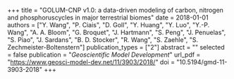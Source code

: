 +++
title = "GOLUM-CNP v1.0: a data-driven modeling of carbon, nitrogen and phosphoruscycles in major terrestrial biomes"
date = 2018-01-01
authors = ["Y. Wang", "P. Ciais", "D. Goll", "Y. Huang", "Y. Luo", "Y.-P. Wang", "A. A. Bloom", "G. Broquet", "J. Hartmann", "S. Peng", "J. Penuelas", "S. Piao", "J. Sardans", "B. D. Stocker", "R. Wang", "S. Zaehle", "S. Zechmeister-Boltenstern"]
publication_types = ["2"]
abstract = ""
selected = false
publication = "*Geoscientific Model Development*"
url_pdf = "https://www.geosci-model-dev.net/11/3903/2018/"
doi = "10.5194/gmd-11-3903-2018"
+++

